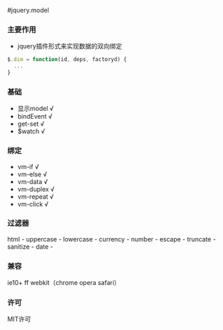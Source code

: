 #jquery.model

### 主要作用
  + jquery插件形式来实现数据的双向绑定

```js
$.dim = function(id, deps, factoryd) {
  ...
}
```

### 基础
  - 显示model √
  - bindEvent √
  - get-set √
  - $watch √
### 绑定
  - vm-if √
  - vm-else √
  - vm-data √
  - vm-duplex √
  - vm-repeat √
  - vm-click √
### 过滤器
  html -
  uppercase -
  lowercase -
  currency -
  number -
  escape -
  truncate -
  sanitize -
  date -

### 兼容
ie10+ ff webkit（chrome opera safari）

### 许可
MIT许可
